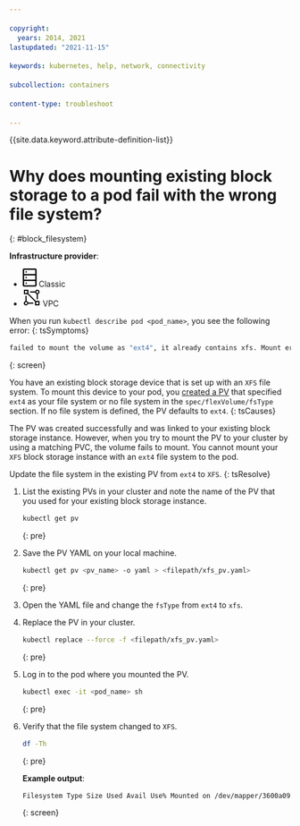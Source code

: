 ```yaml
---

copyright: 
  years: 2014, 2021
lastupdated: "2021-11-15"

keywords: kubernetes, help, network, connectivity

subcollection: containers

content-type: troubleshoot

---
```


{{site.data.keyword.attribute-definition-list}}


# Why does mounting existing block storage to a pod fail with the wrong file system?
{: #block_filesystem}

**Infrastructure provider**:
* ![Classic infrastructure provider icon.](images/icon-classic-2.svg) Classic
* ![VPC infrastructure provider icon.](images/icon-vpc-2.svg) VPC


When you run `kubectl describe pod <pod_name>`, you see the following error:
{: tsSymptoms}

```sh
failed to mount the volume as "ext4", it already contains xfs. Mount error: mount failed: exit status 32
```
{: screen}


You have an existing block storage device that is set up with an `XFS` file system. To mount this device to your pod, you [created a PV](/docs/containers?topic=containers-block_storage#existing_block) that specified `ext4` as your file system or no file system in the `spec/flexVolume/fsType` section. If no file system is defined, the PV defaults to `ext4`.
{: tsCauses}

The PV was created successfully and was linked to your existing block storage instance. However, when you try to mount the PV to your cluster by using a matching PVC, the volume fails to mount. You cannot mount your `XFS` block storage instance with an `ext4` file system to the pod.


Update the file system in the existing PV from `ext4` to `XFS`.
{: tsResolve}

1. List the existing PVs in your cluster and note the name of the PV that you used for your existing block storage instance.
    ```sh
    kubectl get pv
    ```
    {: pre}

2. Save the PV YAML on your local machine.
    ```sh
    kubectl get pv <pv_name> -o yaml > <filepath/xfs_pv.yaml>
    ```
    {: pre}

3. Open the YAML file and change the `fsType` from `ext4` to `xfs`.
4. Replace the PV in your cluster.
    ```sh
    kubectl replace --force -f <filepath/xfs_pv.yaml>
    ```
    {: pre}

5. Log in to the pod where you mounted the PV.
    ```sh
    kubectl exec -it <pod_name> sh
    ```
    {: pre}

6. Verify that the file system changed to `XFS`.
    ```sh
    df -Th
    ```
    {: pre}

    **Example output**:
    ```sh
    Filesystem Type Size Used Avail Use% Mounted on /dev/mapper/3600a098031234546d5d4c9876654e35 xfs 20G 33M 20G 1% /myvolumepath
    ```
    {: screen}






